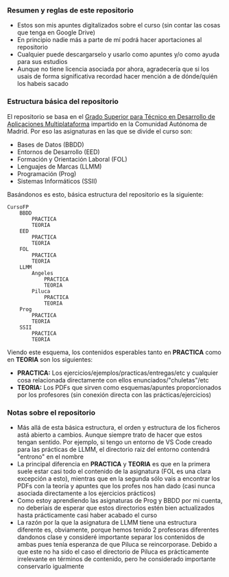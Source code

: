 <h3>Resumen y reglas de este repositorio</h3>

- Estos son mis apuntes digitalizados sobre el curso (sin contar las cosas que tenga en Google Drive)
- En principio nadie más a parte de mí podrá hacer aportaciones al repositorio
- Cualquier puede descargarselo y usarlo como apuntes y/o como ayuda para sus estudios
- Aunque no tiene licencia asociada por ahora, agradecería que si los usais de forma significativa recordad hacer mención a de dónde/quién los habeis sacado

<h3>Estructura básica del repositorio</h3>

El repositorio se basa en el [Grado Superior para Técnico en Desarrollo de Aplicaciones Multiplataforma](https://www.comunidad.madrid/sites/default/files/doc/educacion/fp/FP-Ensenanza-IFCS02-LOE-Ficha.pdf) impartido en la Comunidad Autónoma de Madrid. Por eso las asignaturas en las que se divide el curso son:

- Bases de Datos (BBDD)
- Entornos de Desarrollo (EED)
- Formación y Orientación Laboral (FOL)
- Lenguajes de Marcas (LLMM)
- Programación (Prog)
- Sistemas Informáticos (SSII)

Basándonos es esto, básica estructura del repositorio es la siguiente:

    CursoFP
        BBDD
            PRACTICA
            TEORIA
        EED
            PRACTICA
            TEORIA
        FOL
            PRACTICA
            TEORIA
        LLMM
            Angeles
                PRACTICA
                TEORIA
            Piluca
                PRACTICA
                TEORIA
        Prog
            PRACTICA
            TEORIA
        SSII
            PRACTICA
            TEORIA

Viendo este esquema, los contenidos esperables tanto en **PRACTICA** como en **TEORIA** son los siguientes:

- **PRACTICA:** Los ejercicios/ejemplos/practicas/entregas/etc y cualquier cosa relacionada directamente con ellos enunciados/"chuletas"/etc
- **TEORIA:**   Los PDFs que sirven como esquemas/apuntes proporcionados por los profesores (sin conexión directa con las prácticas/ejercicios)

<h3>Notas sobre el repositorio</h3>

- Más allá de esta básica estructura, el orden y estructura de los ficheros astá abierto a cambios. Aunque siempre trato de hacer que estos tengan sentido. Por ejemplo, si tengo un entorno de VS Code creado para las prácticas de LLMM, el directorio raiz del entorno contendrá "entrono" en el nombre
- La principal diferencia en **PRACTICA** y **TEORIA** es que en la primera suele estar casi todo el contenido de la asignatura (FOL es una clara excepción a esto), mientras que en la segunda sólo vais a encontrar los PDFs con la teoría y apuntes que los profes nos han dado (casi nunca asociada directamente a los ejercicios prácticos)
- Como estoy aprendiendo las asignaturas de Prog y BBDD por mi cuenta, no deberíais de esperar que estos directorios estén bien actualizados hasta prácticamente casi haber acabado el curso
- La razón por la que la asignatura de LLMM tiene una estructura diferente es, obviamente, porque hemos tenido 2 profesoras diferentes dandonos clase y consideré importante separar los contenidos de ambas pues tenía esperanza de que Piluca se reincorporase. Debido a que este no ha sido el caso el directorio de Piluca es prácticamente irrelevante en términos de contenido, pero he considerado importante conservarlo igualmente
